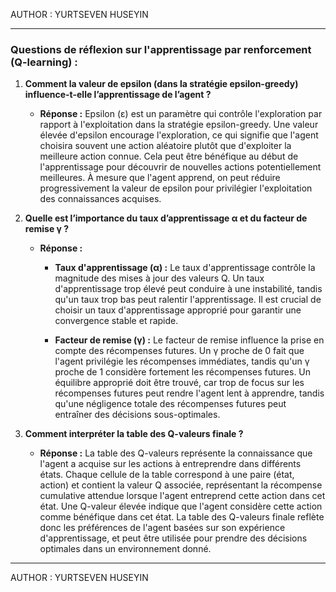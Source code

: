 AUTHOR : YURTSEVEN HUSEYIN

---
### Questions de réflexion sur l'apprentissage par renforcement (Q-learning) :

1. **Comment la valeur de epsilon (dans la stratégie epsilon-greedy) influence-t-elle l’apprentissage de l’agent ?**
    - **Réponse :** Epsilon (ε) est un paramètre qui contrôle l'exploration par rapport à l'exploitation dans la stratégie epsilon-greedy. Une valeur élevée d'epsilon encourage l'exploration, ce qui signifie que l'agent choisira souvent une action aléatoire plutôt que d'exploiter la meilleure action connue. Cela peut être bénéfique au début de l'apprentissage pour découvrir de nouvelles actions potentiellement meilleures. À mesure que l'agent apprend, on peut réduire progressivement la valeur de epsilon pour privilégier l'exploitation des connaissances acquises.

2. **Quelle est l’importance du taux d’apprentissage α et du facteur de remise γ ?**
    - **Réponse :**
        - **Taux d'apprentissage (α) :** Le taux d'apprentissage contrôle la magnitude des mises à jour des valeurs Q. Un taux d'apprentissage trop élevé peut conduire à une instabilité, tandis qu'un taux trop bas peut ralentir l'apprentissage. Il est crucial de choisir un taux d'apprentissage approprié pour garantir une convergence stable et rapide.

        - **Facteur de remise (γ) :** Le facteur de remise influence la prise en compte des récompenses futures. Un γ proche de 0 fait que l'agent privilégie les récompenses immédiates, tandis qu'un γ proche de 1 considère fortement les récompenses futures. Un équilibre approprié doit être trouvé, car trop de focus sur les récompenses futures peut rendre l'agent lent à apprendre, tandis qu'une négligence totale des récompenses futures peut entraîner des décisions sous-optimales.

3. **Comment interpréter la table des Q-valeurs finale ?**
    - **Réponse :** La table des Q-valeurs représente la connaissance que l'agent a acquise sur les actions à entreprendre dans différents états. Chaque cellule de la table correspond à une paire (état, action) et contient la valeur Q associée, représentant la récompense cumulative attendue lorsque l'agent entreprend cette action dans cet état. Une Q-valeur élevée indique que l'agent considère cette action comme bénéfique dans cet état. La table des Q-valeurs finale reflète donc les préférences de l'agent basées sur son expérience d'apprentissage, et peut être utilisée pour prendre des décisions optimales dans un environnement donné.
---
AUTHOR : YURTSEVEN HUSEYIN